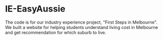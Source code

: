 # IE-EasyAussie
The code is for our industry experience project, "First Steps in Melbourne".
We built a website for helping students understand living cost in Melbourne and get recommendation for which suburb to live.
